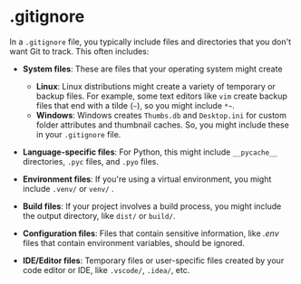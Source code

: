 # .gitignore

In a `.gitignore` file, you typically include files and directories that you don't want Git to track. This often includes:

- **System files**: These are files that your operating system might create
  - **Linux**: Linux distributions might create a variety of temporary or backup files. For example, some text editors like `vim` create backup files that end with a tilde (`~`), so you might include `*~`.
  - **Windows**: Windows creates `Thumbs.db` and `Desktop.ini` for custom folder attributes and thumbnail caches. So, you might include these in your `.gitignore` file.

- **Language-specific files**: For Python, this might include `__pycache__` directories, `.pyc` files, and `.pyo` files.

- **Environment files**: If you're using a virtual environment, you might include `.venv/` or `venv/` .

- **Build files**: If your project involves a build process, you might include the output directory, like `dist/` or `build/`.

- **Configuration files**: Files that contain sensitive information, like *.env* files that contain environment variables, should be ignored.

- **IDE/Editor files**: Temporary files or user-specific files created by your code editor or IDE, like `.vscode/`, `.idea/`, etc.

